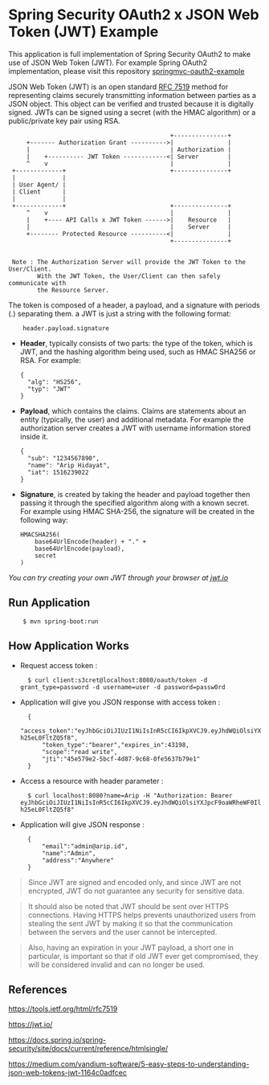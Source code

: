 # Spring Security OAuth2 x JSON Web Token (JWT) Example

This application is full implementation of Spring Security OAuth2 to make use of JSON Web Token (JWT). For example Spring 
OAuth2 implementation, please visit this repository [springmvc-oauth2-example](https://github.com/ariphidayat/springmvc-oauth2-example) 

JSON Web Token (JWT) is an open standard [RFC 7519](https://tools.ietf.org/html/rfc7519) method for representing claims 
securely transmitting information between parties as a JSON object. This object can be verified and trusted because 
it is digitally signed. JWTs can be signed using a secret (with the HMAC algorithm) or a public/private key pair using RSA.

                                                 +---------------+
         +------- Authorization Grant ---------->|               |
         |                                       | Authorization |
         |    +---------- JWT Token ------------<| Server        |
         ^    v                                  |               |
     +-------------+                             +---------------+
     |             |
     | User Agent/ |
     | Client      |
     |             |
     +-------------+                             +---------------+
         ^    v                                  |               |
         |    +---- API Calls x JWT Token ------>|    Resource   |
         |                                       |    Server     |
         +-------- Protected Resource ----------<|               |
                                                 +---------------+
             
             
     Note : The Authorization Server will provide the JWT Token to the User/Client. 
            With the JWT Token, the User/Client can then safely communicate with 
            the Resource Server.

The token is composed of a header, a payload, and a signature with periods (.) separating them. a JWT is just a string with the following format:

        header.payload.signature
        
*   **Header**, typically consists of two parts: the type of the token, which is JWT, and the hashing algorithm 
    being used, such as HMAC SHA256 or RSA. For example:
    
    
        {
          "alg": "HS256",
          "typ": "JWT"
        }
            
*   **Payload**, which contains the claims. Claims are statements about an entity (typically, the user) and 
    additional metadata. For example the authorization server creates a JWT with username information stored inside it.
    
    
        {
          "sub": "1234567890",
          "name": "Arip Hidayat",
          "iat": 1516239022
        }
     
*   **Signature**, is created by taking the header and payload together then passing it through the specified algorithm
    along with a known secret. For example using HMAC SHA-256, the signature will be created in the following way:
    
    
        HMACSHA256(
            base64UrlEncode(header) + "." +
            base64UrlEncode(payload),
            secret
        )

*You can try creating your own JWT through your browser at [jwt.io](https://jwt.io/)*


## Run Application

        $ mvn spring-boot:run

## How Application Works

* Request access token : 

        $ curl client:s3cret@localhost:8080/oauth/token -d grant_type=password -d username=user -d password=passw0rd 

* Application will give you JSON response with access token :

		{
		    "access_token":"eyJhbGciOiJIUzI1NiIsInR5cCI6IkpXVCJ9.eyJhdWQiOlsiYXJpcF9oaWRheWF0Il0sInVzZXJfbmFtZSI6ImFkbWluIiwic2NvcGUiOlsicmVhZCIsIndyaXRlIl0sImV4cCI6MTU0MTQzMjk4NCwiYXV0aG9yaXRpZXMiOlsiUk9MRV9BRE1JTiJdLCJqdGkiOiI0NWU1NzllMi01YmNmLTRkODctOWM2OC0wZmU1NjM3Yjc5ZTEiLCJjbGllbnRfaWQiOiJjbGllbnQifQ.8Vkpi3IpTDV3uaOdbXmVWalyeaiu-h25eL0FltZQ5f8",
		    "token_type":"bearer","expires_in":43198,
		    "scope":"read write",
		    "jti":"45e579e2-5bcf-4d87-9c68-0fe5637b79e1"
		}

* Access a resource with header parameter : 

        $ curl localhost:8080?name=Arip -H "Authorization: Bearer eyJhbGciOiJIUzI1NiIsInR5cCI6IkpXVCJ9.eyJhdWQiOlsiYXJpcF9oaWRheWF0Il0sInVzZXJfbmFtZSI6ImFkbWluIiwic2NvcGUiOlsicmVhZCIsIndyaXRlIl0sImV4cCI6MTU0MTQzMjk4NCwiYXV0aG9yaXRpZXMiOlsiUk9MRV9BRE1JTiJdLCJqdGkiOiI0NWU1NzllMi01YmNmLTRkODctOWM2OC0wZmU1NjM3Yjc5ZTEiLCJjbGllbnRfaWQiOiJjbGllbnQifQ.8Vkpi3IpTDV3uaOdbXmVWalyeaiu-h25eL0FltZQ5f8"

* Application will give JSON response :

		{
		    "email":"admin@arip.id",
		    "name":"Admin",
		    "address":"Anywhere"
		}

> Since JWT are signed and encoded only, and since JWT are not encrypted, JWT do not guarantee any security for 
> sensitive data.


> It should also be noted that JWT should be sent over HTTPS connections. Having HTTPS helps prevents unauthorized 
> users from stealing the sent JWT by making it so that the communication between the servers and the user cannot be 
> intercepted.

> Also, having an expiration in your JWT payload, a short one in particular, is important so that if old JWT 
> ever get compromised, they will be considered invalid and can no longer be used.


## References
https://tools.ietf.org/html/rfc7519

https://jwt.io/

https://docs.spring.io/spring-security/site/docs/current/reference/htmlsingle/

https://medium.com/vandium-software/5-easy-steps-to-understanding-json-web-tokens-jwt-1164c0adfcec
